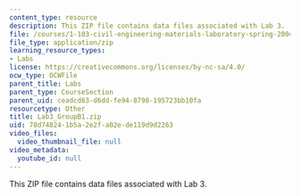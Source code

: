 ```yaml
---
content_type: resource
description: This ZIP file contains data files associated with Lab 3.
file: /courses/1-103-civil-engineering-materials-laboratory-spring-2004/78d748241b5a2e2fa02ede119d9d2263_Lab3_GroupB1.zip
file_type: application/zip
learning_resource_types:
- Labs
license: https://creativecommons.org/licenses/by-nc-sa/4.0/
ocw_type: OCWFile
parent_title: Labs
parent_type: CourseSection
parent_uid: ceadcd63-d6dd-fe94-8798-195723bb10fa
resourcetype: Other
title: Lab3_GroupB1.zip
uid: 78d74824-1b5a-2e2f-a02e-de119d9d2263
video_files:
  video_thumbnail_file: null
video_metadata:
  youtube_id: null
---
```

This ZIP file contains data files associated with Lab 3.